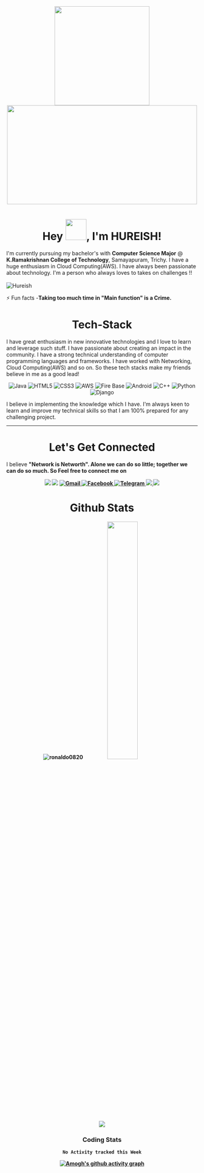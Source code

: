 <div align="center"> 
 <img src="https://raw.githubusercontent.com/gist/abhirampai/ce94b0b8345cd969d3cf997578487cdd/raw/b2dc51d4421db9d4a5a17be817e07dc8ad1e3375/hello.gif" width="250" height="260"> 
 <img src="https://thumbs.gfycat.com/AmusedSilkyImperatorangel-size_restricted.gif" width="500" height="260"> 
</div>

<h1 align="center">Hey <img src="https://github.com/mitul3737/mitul3737/blob/main/Wave.gif" height="55px" width="55px">, I'm HUREISH!</h1>

I'm currently pursuing my bachelor's with <b>Computer Science Major</b> @ <b>K.Ramakrishnan College of Technology</b>, Samayapuram, Trichy. I have a huge enthusiasm in Cloud Computing(AWS). I have always been passionate about technology. I'm a person who always loves to takes on challenges !!
<br>
<br>
<img src="https://komarev.com/ghpvc/?username=Hureish&label=Profile%20views&color=ce9927&style=flat" alt="Hureish" /> </p>
⚡ Fun facts -**Taking too much time in "Main function" is a Crime.**

<h1 align="center">Tech-Stack</h1>

I have great enthusiasm in new innovative technologies and I love to learn and leverage such stuff. I have passionate about creating an impact in the community. I have a strong technical understanding of computer programming languages and frameworks. I have worked with Networking, Cloud Computing(AWS) and so on. So these tech stacks make my friends believe in me as a good lead!

<p align="center"> 
 <img alt="Java" src="https://img.shields.io/badge/java-%93I8234B.svg?&style=for-the-badge&logo=java&logoColor=brown" />
<img alt="HTML5" src="https://img.shields.io/badge/html5-%23E34F26.svg?&style=for-the-badge&logo=html5&logoColor=white" />
 <img alt="CSS3" src="https://img.shields.io/badge/css3-%231572B6.svg?&style=for-the-badge&logo=css3&logoColor=white" />
   <img alt="AWS" src="https://img.shields.io/badge/aws-%5F674700.svg?&style=for-the-badge&logo=amazon&logoColor=black" />
 <img alt="Fire Base" src="https://img.shields.io/badge/firebase-%231572B6.svg?&style=for-the-badge&logo=firebase&logoColor=yellow" />
    <img alt="Android" src="https://img.shields.io/badge/android-%982380svg?&style=for-the-badge&logo=android&logoColor=green" />
<img alt="C++" src="https://img.shields.io/badge/c++-%2300599C.svg?&style=for-the-badge&logo=c%2B%2B&ogoColor=white" />
 <img alt="Python" src="https://img.shields.io/badge/python-%23323330.svg?&style=for-the-badge&logo=python&logoColor=%278F7D64E" />
 <img alt="Django" src="https://img.shields.io/badge/django-%982380svg?&style=for-the-badge&logo=django&logoColor=black" />

</p>

I believe in implementing the knowledge which I have. I'm always keen to learn and improve my technical skills so that I am 100% prepared for any challenging project.


<hr>
<h1 align="center">Let's Get Connected</h1>

I believe <b>"Network is Networth"<b>. Alone we can do so little; together we can do so much. So <strong>Feel free to connect me on<strong> </p>

<div align="center">


<a href="https://twitter.com/ronaldomatthew8" target="_blank"><img src="https://img.shields.io/badge/twitter-%2300acee.svg?&style=for-the-badge&logo=twitter&logoColor=white&alt=twitter" /></a>
<a href="https://www.linkedin.com/in/ronaldo-matthew-ab0667222/" target="_blank"><img src="https://img.shields.io/badge/linkedin-%2300acee.svg?&style=for-the-badge&logo=twitter&logoColor=white&alt=twitter" /></a>
 <a href="mailto:ronaldomatthew8@gmail.com"><img  alt="Gmail" src="https://img.shields.io/badge/Gmail-D14836?style=for-the-badge&logo=gmail&logoColor=white" /><a href="https://www.facebook.com/ronaldo.matthew.56" target="_blank">
<img alt="Facebook" src="https://img.shields.io/badge/Facebook%20-%231877F2.svg?&style=for-the-badge&logo=Facebook&logoColor=white" />
<a  href="https://www.instagram.com/ronald.jr__/?hl=en"><img alt=" Telegram" src="https://img.shields.io/badge/instagram-209230?style=for-the-badge&logo=instagram&logoColor=white">
   <a href="https://www.codechef.com/users/ronaldo8"> <img src="https://img.shields.io/badge/codechef-800080?style=for-the-badge&logo=codechef&logoColor=pink">
   <a href="https://www.hackerrank.com/ronaldomatthew8"> <img src="https://img.shields.io/badge/hackerrank-800080?style=for-the-badge&logo=hackerrank&logoColor=white">
 </a>

</div>

<h1 align="center">Github Stats</h1>
 <div align="center" >
<p align="center"> <img src="https://github-readme-stats.vercel.app/api?username=ronaldo0820&show_icons=true&theme=gotham" alt="ronaldo0820" />  <img width="40%" src="https://github-readme-stats.vercel.app/api/top-langs/?username=vimalprogrammer&layout=compact&theme=dracula"><!--you can use merko/dark/ radical/ merko/ gruvbox/ tokyonight/ onedark/ cobalt/ synthwave/highcontrast/ dracula--> 
</div> 
 <div align="center">
 <img src="https://github-readme-streak-stats.herokuapp.com/?user=ronaldo0820")>
<div align="center">

 ### Coding Stats
<!--START_SECTION:waka-->
```text
No Activity tracked this Week
```
<!--END_SECTION:waka-->

<!--..-->
 
[![Amogh's github activity graph](https://activity-graph.herokuapp.com/graph?username=ronaldo0820&bg_color=000000&color=3620f7&line=5a0c99&point=1adbce&area=true&hide_border=true)](https://github.com/ashutosh00710/github-readme-activity-graph)
 
